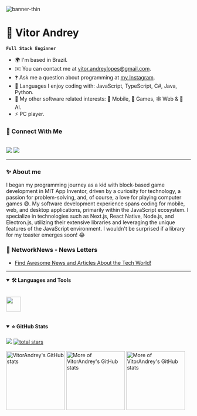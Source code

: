 ![banner-thin](https://github.com/user-attachments/assets/a8294616-5988-4802-9b96-29cf6c650692)

# 🚀 Vitor Andrey

**`Full Stack Enginner`**

* 🌍 I'm based in Brazil.
* ✉️ You can contact me at [vitor.andreylopes@gmail.com](mailto:vitor.andreylopes@gmail.com).
* ❓ Ask me a question about programming at [my Instagram](https://www.instagram.com/vitor_andrey_ls/).
* 🧠 Languages I enjoy coding with: JavaScript, TypeScript, C#, Java, Python. 
* 🤔 My other software related interests: 📱 Mobile, 🧩 Games, 🕸️ Web & 🤖 AI.
* ⚡ PC player.

### 🔗 Connect With Me

<br />
    <a href="https://www.linkedin.com/in/vitor-andrey-lopes-santos/" target="_blank" rel="noreferrer"> <img src="https://img.shields.io/badge/LinkedIn-0077B5?style=for-the-badge&logo=linkedin&logoColor=white" /></a>
    <a href="mailto:vitor.andreylopes@gmail.com" target="_blank" rel="noreferrer"> <img src="https://img.shields.io/badge/Gmail-D14836?style=for-the-badge&logo=gmail&logoColor=white" /></a>

---

### ✨ About me

I began my programming journey as a kid with block-based game development in MIT App Inventor, driven by a curiosity for technology, a passion for problem-solving, and, of course, a love for playing computer games 😅. My software development experience spans coding for mobile, web, and desktop applications, primarily within the JavaScript ecosystem. I specialize in technologies such as Next.js, React Native, Node.js, and Electron.js, utilizing their extensive libraries and leveraging the unique features of the JavaScript environment. I wouldn't be surprised if a library for my toaster emerges soon! 😂

### 📗 NetworkNews - News Letters

- [Find Awesome News and Articles About the Tech World!](https://network-news.vercel.app/projects)

---

<details open>
    <summary><b>🛠️ Languages and Tools</b></summary>
    <br />
    <p align="left">
        <img height=40 src="https://skillicons.dev/icons?i=typescript,javascript,python,html,css,tailwind,git,react,vite,next,nodejs,express,nest,postgres" />
    </p>
</details>

<br />

<details open>
    <summary><b>⭐ GitHub Stats</b></summary>
    <br />
        <a href="https://www.github.com/VitorAndrey" target="_blank" rel="noreferrer"><img
src="https://img.shields.io/github/followers/VitorAndrey?logo=github&style=for-the-badge&color=0891b2&labelColor=1c1917" /></a>
        <a href="https://github.com/VitorAndrey?tab=repositories&sort=stargazers"><img alt="total stars" title="Total stars on GitHub" src="https://custom-icon-badges.demolab.com/github/stars/VitorAndrey?color=55960c&style=for-the-badge&labelColor=488207&logo=star"/></a>
    <br />
    <br />
    <a href="http://www.github.com/VitorAndrey"><img height=160 src="https://github-readme-stats.vercel.app/api?username=VitorAndrey&show_icons=true&count_private=true&title_color=1A61E7&text_color=ffffff&icon_color=facc15&bg_color=1c1917&hide_border=true&show_icons=true&card_width=450" alt="VitorAndrey's GitHub stats" /></a>
    <a href="http://www.github.com/VitorAndrey"><img height=160 src="https://github-readme-stats-eight-theta.vercel.app/api/top-langs/?username=VitorAndrey&hide=css,html&layout=compact&langs_count=8&card_width=400&title_color=1A61E7&text_color=ffffff&icon_color=0891b2&bg_color=1c1917&hide_border=true" alt="More of VitorAndrey's GitHub stats" /></a>
    <a href="http://www.github.com/VitorAndrey"><img height=160 src="https://github-readme-streak-stats.herokuapp.com/?user=VitorAndrey&stroke=ffffff&background=1c1917&ring=1A61E7&fire=f03c2e&currStreakNum=ffffff&currStreakLabel=1A61E7&sideNums=ffffff&sideLabels=ffffff&dates=ffffff&hide_border=true&card_width=450" alt="More of VitorAndrey's GitHub stats" /></a>
    <br />
    <br />
</details>
